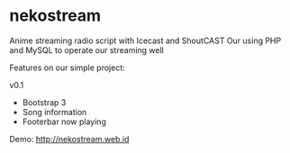 nekostream
==========

Anime streaming radio script with Icecast and ShoutCAST
Our using PHP and MySQL to operate our streaming well

Features on our simple project:

v0.1

- Bootstrap 3
- Song information
- Footerbar now playing


Demo:
http://nekostream.web.id
